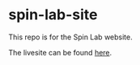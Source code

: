 # spin-lab-site

This repo is for the Spin Lab website.

The livesite can be found [here](https://carolineleac.github.io/spin-lab-site/).
